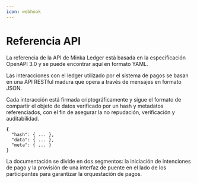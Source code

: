 ```yaml
---
icon: webhook
---
```


# Referencia API

La referencia de la API de Minka Ledger está basada en la especificación OpenAPI 3.0 y se puede encontrar aquí en formato YAML.

Las interacciones con el ledger utilizado por el sistema de pagos se basan en una API RESTful madura que opera a través de mensajes en formato JSON.

Cada interacción está firmada criptográficamente y sigue el formato de compartir el objeto de datos verificado por un hash y metadatos referenciados, con el fin de asegurar la no repudación, verificación y auditabilidad.

<pre class="language-json"><code class="lang-json"><strong>{
</strong>  "hash": { ... },
  "data": { ... },
  "meta": { ... }
}
</code></pre>

La documentación se divide en dos segmentos: la iniciación de intenciones de pago y la provisión de una interfaz de puente en el lado de los participantes para garantizar la orquestación de pagos.
